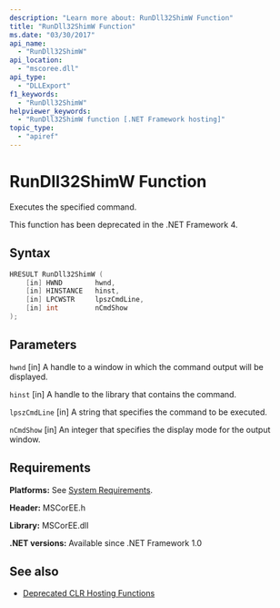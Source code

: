 ```yaml
---
description: "Learn more about: RunDll32ShimW Function"
title: "RunDll32ShimW Function"
ms.date: "03/30/2017"
api_name:
  - "RunDll32ShimW"
api_location:
  - "mscoree.dll"
api_type:
  - "DLLExport"
f1_keywords:
  - "RunDll32ShimW"
helpviewer_keywords:
  - "RunDll32ShimW function [.NET Framework hosting]"
topic_type:
  - "apiref"
---
```

# RunDll32ShimW Function

Executes the specified command.

 This function has been deprecated in the .NET Framework 4.

## Syntax

```cpp
HRESULT RunDll32ShimW (
    [in] HWND        hwnd,
    [in] HINSTANCE   hinst,
    [in] LPCWSTR     lpszCmdLine,
    [in] int         nCmdShow
);
```

## Parameters

 `hwnd`
 [in] A handle to a window in which the command output will be displayed.

 `hinst`
 [in] A handle to the library that contains the command.

 `lpszCmdLine`
 [in] A string that specifies the command to be executed.

 `nCmdShow`
 [in] An integer that specifies the display mode for the output window.

## Requirements

 **Platforms:** See [System Requirements](../../../framework/get-started/system-requirements.md).

 **Header:** MSCorEE.h

 **Library:** MSCorEE.dll

 **.NET versions:** Available since .NET Framework 1.0

## See also

- [Deprecated CLR Hosting Functions](deprecated-clr-hosting-functions.md)
